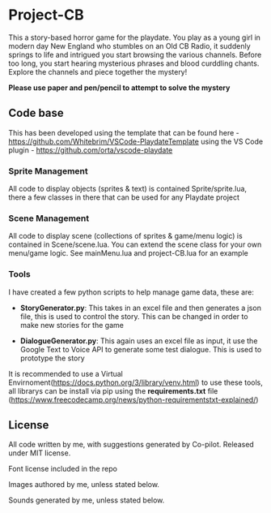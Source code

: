 # Project-CB
This a story-based horror game for the playdate. You play as a young girl in modern day New England who stumbles on an Old CB Radio, it suddenly springs to life and intrigued you start browsing the various channels. Before too long, you start hearing mysterious phrases and blood curddling chants. Explore the channels and piece together the mystery!

**Please use paper and pen/pencil to attempt to solve the mystery**

## Code base
This has been developed using the template that can be found here - https://github.com/Whitebrim/VSCode-PlaydateTemplate using the VS Code plugin - https://github.com/orta/vscode-playdate 

### Sprite Management
All code to display objects (sprites & text) is contained Sprite/sprite.lua, there a few classes in there that can be used for any Playdate project

### Scene Management
All code to display scene (collections of sprites & game/menu logic) is contained in Scene/scene.lua. You can extend the scene class for your own menu/game logic. See mainMenu.lua and project-CB.lua for an example

### Tools
I have created a few python scripts to help manage game data, these are:

- **StoryGenerator.py**: This takes in an excel file and then generates a json file, this is used to control the story. This can be changed in order to make new stories for the game

- **DialogueGenerator.py**: This again uses an excel file as input, it use the Google Text to Voice API to generate some test dialogue. This is used to prototype the story

It is recommended to use a Virtual Envirnoment(https://docs.python.org/3/library/venv.html) to use these tools, all librarys can be install via pip using the **requirements.txt** file (https://www.freecodecamp.org/news/python-requirementstxt-explained/)

## License
All code written by me, with suggestions generated by Co-pilot. Released under MIT license.

Font license included in the repo

Images authored by me, unless stated below.

Sounds generated by me, unless stated below.